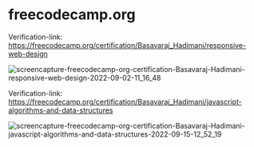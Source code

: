 # freecodecamp.org

Verification-link: https://freecodecamp.org/certification/Basavaraj_Hadimani/responsive-web-design

![screencapture-freecodecamp-org-certification-Basavaraj-Hadimani-responsive-web-design-2022-09-02-11_16_48](https://user-images.githubusercontent.com/106008685/188067482-10e8ee29-bb77-4391-94ee-d60ef8b7bb91.png)




Verification-link: https://freecodecamp.org/certification/Basavaraj_Hadimani/javascript-algorithms-and-data-structures

![screencapture-freecodecamp-org-certification-Basavaraj-Hadimani-javascript-algorithms-and-data-structures-2022-09-15-12_52_19](https://user-images.githubusercontent.com/106008685/190341026-a7311ac2-456d-4a44-aacc-7cadc2d89e0b.png)
